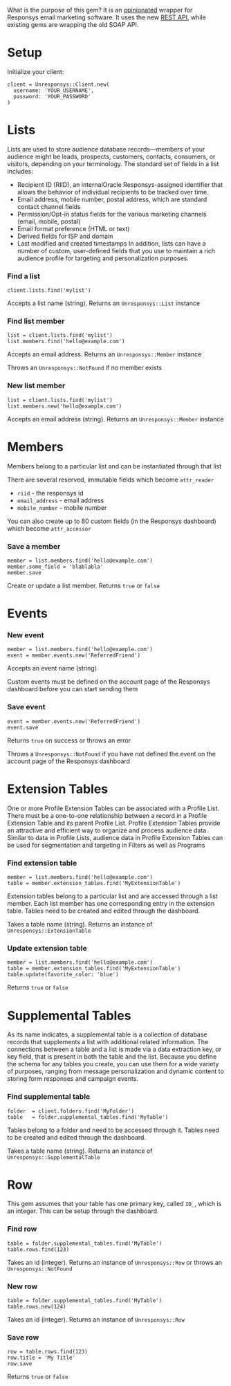 What is the purpose of this gem? It is an [opinionated](https://gettingreal.37signals.com/ch04_Make_Opinionated_Software.php) wrapper for Responsys email marketing software. It uses the new [REST API](https://docs.oracle.com/cloud/latest/marketingcs_gs/OMCEB.pdf), while existing gems are wrapping the old SOAP API.

# Setup

Initialize your client:

```
client = Unresponsys::Client.new(
  username: 'YOUR_USERNAME',
  password: 'YOUR_PASSWORD'
)
```

# Lists

Lists are used to store audience database records—members of your audience might be leads, prospects, customers, contacts, consumers, or visitors, depending on your terminology. The standard set of fields in a list includes:
- Recipient ID (RIID), an internalOracle Responsys-assigned identifier that allows the behavior of individual recipients to be tracked over time.
- Email address, mobile number, postal address, which are standard contact channel fields
- Permission/Opt-in status fields for the various marketing channels (email, mobile, postal)
- Email format preference (HTML or text)
- Derived fields for ISP and domain
- Last modified and created timestamps
In addition, lists can have a number of custom, user-defined fields that you use to maintain a rich audience profile for targeting and personalization purposes.

### Find a list

```
client.lists.find('mylist')
```

Accepts a list name (string). Returns an `Unresponsys::List` instance

### Find list member

```
list = client.lists.find('mylist')
list.members.find('hello@example.com')
```

Accepts an email address. Returns an `Unresponsys::Member` instance

Throws an `Unresponsys::NotFound` if no member exists

### New list member

```
list = client.lists.find('mylist')
list.members.new('hello@example.com')
```

Accepts an email address (string). Returns an `Unresponsys::Member` instance

# Members

Members belong to a particular list and can be instantiated through that list

There are several reserved, immutable fields which become `attr_reader`

- `riid` - the responsys id
- `email_address` - email address
- `mobile_number` - mobile number

You can also create up to 80 custom fields (in the Responsys dashboard) which become `attr_accessor`

### Save a member

```
member = list.members.find('hello@example.com')
member.some_field = 'blablabla'
member.save
```

Create or update a list member. Returns `true` or `false`

# Events

### New event

```
member = list.members.find('hello@example.com')
event = member.events.new('ReferredFriend')
```

Accepts an event name (string)

Custom events must be defined on the account page of the Responsys dashboard before you can start sending them

### Save event

```
event = member.events.new('ReferredFriend')
event.save
```

Returns `true` on success or throws an error

Throws a `Unresponsys::NotFound` if you have not defined the event on the account page of the Responsys dashboard

# Extension Tables

One or more Profile Extension Tables can be associated with a Profile List. There must be a one-to-one relationship between a record in a Profile Extension Table and its parent Profile List. Profile Extension Tables provide an attractive and efficient way to organize and process audience data. Similar to data in Profile Lists, audience data in Profile Extension Tables can be used for segmentation and targeting in Filters as well as Programs

### Find extension table

```
member = list.members.find('hello@example.com')
table = member.extension_tables.find('MyExtensionTable')
```

Extension tables belong to a particular list and are accessed through a list member. Each list member has one corresponding entry in the extension table. Tables need to be created and edited through the dashboard.

Takes a table name (string). Returns an instance of `Unresponsys::ExtensionTable`

### Update extension table

```
member = list.members.find('hello@example.com')
table = member.extension_tables.find('MyExtensionTable')
table.update(favorite_color: 'blue')
```

Returns `true` or `false`

# Supplemental Tables

As its name indicates, a supplemental table is a collection of database records that supplements a list with additional related information. The connections between a table and a list is made via a data extraction key, or key field, that is present in both the table and the list. Because you define the schema for any tables you create, you can use them for a wide variety of purposes, ranging from message personalization and dynamic content to storing form responses and campaign events. 

### Find supplemental table

```
folder  = client.folders.find('MyFolder')
table   = folder.supplemental_tables.find('MyTable')
```

Tables belong to a folder and need to be accessed through it. Tables need to be created and edited through the dashboard.

Takes a table name (string). Returns an instance of `Unresponsys::SupplementalTable`

# Row

This gem assumes that your table has one primary key, called `ID_`, which is an integer. This can be setup through the dashboard.

### Find row

```
table = folder.supplemental_tables.find('MyTable')
table.rows.find(123)
```

Takes an id (integer). Returns an instance of `Unresponsys::Row` or throws an `Unresponsys::NotFound`

### New row

```
table = folder.supplemental_tables.find('MyTable')
table.rows.new(124)
```

Takes an id (integer). Returns an instance of `Unresponsys::Row`

### Save row

```
row = table.rows.find(123)
row.title = 'My Title'
row.save
```

Returns `true` or `false`
